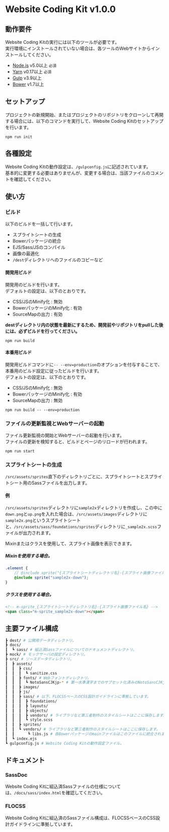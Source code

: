 # Website Coding Kit v1.0.0

## 動作要件

Website Coding Kitの実行には以下のツールが必要です。  
実行環境にインストールされていない場合は、各ツールのWebサイトからインストールしてください。

- [Node.js](https://nodejs.org/ja/) v5.0以上 `必須`
- [Yarn](https://yarnpkg.com/) v0.17以上 `必須`
- [Gulp](http://gulpjs.com/) v3.9以上
- [Bower](https://bower.io/) v1.7以上

## セットアップ

プロジェクトの新規開始、またはプロジェクトのリポジトリをクローンして再開する場合には、以下のコマンドを実行して、Website Coding Kitのセットアップを行います。

```
npm run init
```

## 各種設定

Website Coding Kitの動作設定は、`/gulpconfig.js`に記述されています。  
基本的に変更する必要はありませんが、変更する場合は、当該ファイルのコメントを確認してください。

## 使い方

### ビルド

以下のビルドを一括して行います。

- スプライトシートの生成
- Bowerパッケージの統合
- EJS/Sass/JSのコンパイル
- 画像の最適化
- `/dest`ディレクトリへのファイルのコピーなど

#### 開発用ビルド

開発用のビルドを行います。  
デフォルトの設定は、以下のとおりです。

- CSS/JSのMinify化 : 無効
- BowerパッケージのMinify化 : 有効
- SourceMapの出力 : 有効

**destディレクトリ内の状態を最新にするため、開発前やリポジトリをpullした後には、必ずビルドを行ってください。**

```console
npm run build
```

#### 本番用ビルド

開発用ビルドコマンドに`-- --env=production`のオプションを付与することで、本番用のビルド設定に従ったビルドを行います。  
デフォルトの設定は、以下のとおりです。

- CSS/JSのMinify化 : 無効
- BowerパッケージのMinify化 : 有効
- SourceMapの出力 : 無効

```console
npm run build -- --env=production
```

### ファイルの更新監視とWebサーバーの起動

ファイル更新監視の開始とWebサーバーの起動を行います。  
ファイルの更新を検知すると、ビルドとページのリロードが行われます。

```console
npm run start
```

### スプライトシートの生成

`/src/assets/sprites`直下のディレクトリごとに、スプライトシートとスプライトシート用のSassファイルを出力します。

#### 例
  
`/src/assets/sprites`ディレクトリに`sample2x`ディレクトリを作成し、この中に`down.png`と`up.png`を入れた場合は、`/src/assets/images`ディレクトリに`sample2x.png`というスプライトシートと、`/src/assets/sass/foundations/sprites`ディレクトリに`_sample2x.scss`ファイルが出力されます。

Mixinまたはクラスを使用して、スプライト画像を表示できます。

##### Mixinを使用する場合。

```scss
.element {
	// @include sprite("{スプライトシートディレクトリ名}-{スプライト画像ファイル名}");
	@include sprite("sample2x-down");
}
```

##### クラスを使用する場合。

```html
<!-- m-sprite_{スプライトシートディレクトリ名}-{スプライト画像ファイル名} -->
<span class="m-sprite_sample2x-down"></span>
```

## 主要ファイル構成

```sh
┣ dest/ # 公開用データディレクトリ。
┣ docs/
┃  ┗ sass/ # 組込済Sassファイルについてのドキュメントディレクトリ。
┣ mock/ # モックサーバの設定ディレクトリ。
┣ src/ # ソースデータディレクトリ。
┃  ┣ assets/
┃  ┃  ┣ css/
┃  ┃  ┃  ┗ sanitize.css
┃  ┃  ┣ fonts/ # Webフォントディレクトリ。
┃  ┃  ┃  ┗ NotoSansCJKjp-* # 第一水準漢字までのサブセット化済みのNotoSansCJKjpのWebフォントファイル。
┃  ┃  ┣ images/
┃  ┃  ┣ js/
┃  ┃  ┣ sass/ # 以下、FLOCSSベースのCSS設計ガイドラインに準拠しています。
┃  ┃  ┃  ┣ foundations/
┃  ┃  ┃  ┣ layouts/
┃  ┃  ┃  ┣ objects/
┃  ┃  ┃  ┣ vendors/ # ライブラリなど第三者制作のスタイルシートはここに保存します。
┃  ┃  ┃  ┗ style.scss
┃  ┃  ┣ sprites/
┃  ┃  ┗ vendors/ # ライブラリなど第三者制作のスタイルシートはここに保存します。
┃  ┃      ┗ libs.js # 各Bowerパッケージのmainファイルはこのファイルに統合されます。
┃  ┗ index.ejs
┗ gulpconfig.js # Website Coding Kitの動作設定ファイル。
```

## ドキュメント

### SassDoc

Website Coding Kitに組込済Sassファイルの仕様については、`/docs/sass/index.html`を確認してください。

### FLOCSS

Website Coding Kitに組込済のSassファイル構成は、FLOCSSベースのCSS設計ガイドラインに準拠しています。